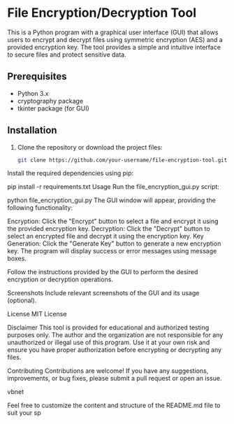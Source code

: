 # File Encryption/Decryption Tool

This is a Python program with a graphical user interface (GUI) that allows users to encrypt and decrypt files using symmetric encryption (AES) and a provided encryption key. The tool provides a simple and intuitive interface to secure files and protect sensitive data.

## Prerequisites

- Python 3.x
- cryptography package
- tkinter package (for GUI)

## Installation

1. Clone the repository or download the project files:

   ```bash
   git clone https://github.com/your-username/file-encryption-tool.git
Install the required dependencies using pip:


pip install -r requirements.txt
Usage
Run the file_encryption_gui.py script:


python file_encryption_gui.py
The GUI window will appear, providing the following functionality:

Encryption: Click the "Encrypt" button to select a file and encrypt it using the provided encryption key.
Decryption: Click the "Decrypt" button to select an encrypted file and decrypt it using the encryption key.
Key Generation: Click the "Generate Key" button to generate a new encryption key.
The program will display success or error messages using message boxes.

Follow the instructions provided by the GUI to perform the desired encryption or decryption operations.

Screenshots
Include relevant screenshots of the GUI and its usage (optional).

License
MIT License

Disclaimer
This tool is provided for educational and authorized testing purposes only. The author and the organization are not responsible for any unauthorized or illegal use of this program. Use it at your own risk and ensure you have proper authorization before encrypting or decrypting any files.

Contributing
Contributions are welcome! If you have any suggestions, improvements, or bug fixes, please submit a pull request or open an issue.

vbnet


Feel free to customize the content and structure of the README.md file to suit your sp

